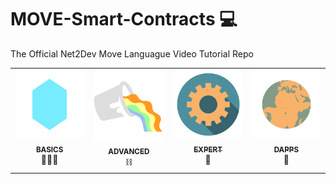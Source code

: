 # MOVE-Smart-Contracts 💻
The Official Net2Dev Move Languague Video Tutorial Repo

<table>
<tbody>
  <tr>
    <td align="center" valign="top" width="15.28%"><a href="https://github.com/net2devcrypto/MOVE-Smart-Contracts/tree/main/BASICS"><img src="https://github.com/net2devcrypto/misc/blob/main/basic1.svg" width="130px;" alt="Latest"/><br /><sub><b>BASICS</b></sub></a><br />👨🏻‍💻</a></td>
    <td align="center" valign="top" width="15.28%"><a href="https://github.com/net2devcrypto/MOVE-Smart-Contracts/tree/main/ADVANCED"><img src="https://github.com/net2devcrypto/misc/blob/main/advanced1.svg" width="130px;" alt="Solidity Cheatsheets"/><br /><sub><b>ADVANCED</b></sub></a><br />⛓️</a></td>
        <td align="center" valign="top" width="15.28%"><a href="https://github.com/net2devcrypto/MOVE-Smart-Contracts/tree/main/EXPERT"><img src="https://github.com/net2devcrypto/misc/blob/main/expert1.svg" width="130px;" alt="DeFI Staking"/><br /><sub><b>EXPERT</b></sub></a><br />💪</a></td>
<td align="center" valign="top" width="15.28%"><a href="https://github.com/net2devcrypto/MOVE-Smart-Contracts/tree/main/DAPPS"><img src="https://github.com/net2devcrypto/misc/blob/main/dapps1.svg" width="130px;" alt="Algo Stable"/><br /><sub><b>DAPPS</b></sub></a><br />🚀</a></td>
  </tr>
</tbody>
</table>
